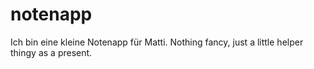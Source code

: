 # notenapp
Ich bin eine kleine Notenapp für Matti. Nothing fancy, just a little helper thingy as a present.
